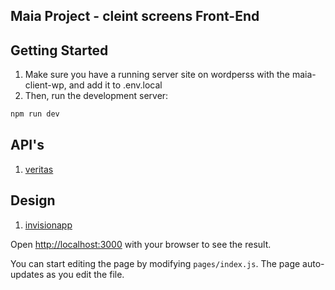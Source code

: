 ## Maia Project - cleint screens Front-End

## Getting Started

1. Make sure you have a running server site on wordperss with the maia-client-wp, and add it to .env.local
1. Then, run the development server:

```bash
npm run dev
```

## API's

1. [veritas](http://api.veritas-hr.com/)

## Design

1. [invisionapp](https://projects.invisionapp.com/share/QX10FG7U9BYC#/screens/449548564)

Open [http://localhost:3000](http://localhost:3000) with your browser to see the result.

You can start editing the page by modifying `pages/index.js`. The page auto-updates as you edit the file.

